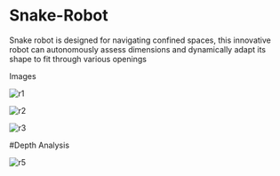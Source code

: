 # Snake-Robot

Snake robot is designed for navigating confined spaces, this innovative robot can autonomously assess dimensions and dynamically adapt its shape to fit through various openings

Images

![r1](https://github.com/VP-Vaibhav-Pandey/Snake-Robot/assets/167122948/9b646dc4-3ca6-43fe-95e0-f5cf2759d6e3)

![r2](https://github.com/VP-Vaibhav-Pandey/Snake-Robot/assets/167122948/d9551011-cc3b-45be-9c3d-07c8531b2d27)

![r3](https://github.com/VP-Vaibhav-Pandey/Snake-Robot/assets/167122948/9415b9ec-fbd9-4713-829d-2b3889abdfcc)

#Depth Analysis

![r5](https://github.com/VP-Vaibhav-Pandey/Snake-Robot/assets/167122948/7f323c71-2395-4774-80ba-a6fbd7e6ab3b)
